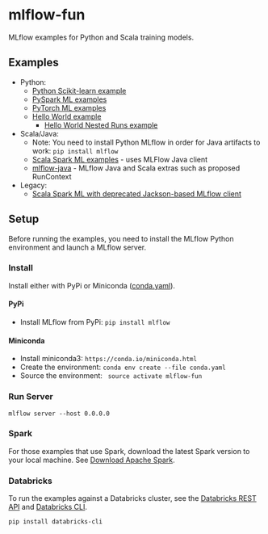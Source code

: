 # mlflow-fun

MLflow examples for Python and Scala training models.

## Examples
* Python:
  * [Python Scikit-learn example](examples/scikit-learn/wine-quality/README.md)
  * [PySpark ML examples](examples/pyspark/README.md)
  * [PyTorch ML examples](examples/pytorch/README.md)
  * [Hello World example](examples/hello_world)
    * [Hello World Nested Runs example](examples/hello_world_nested_runs)
* Scala/Java:
  * Note: You need to install Python MLflow in order for Java artifacts to work: `pip install mlflow`
  * [Scala Spark ML examples](examples/spark-scala/README.md) - uses MLFlow Java client
  * [mlflow-java](mlflow-java/README.md) - MLflow Java and Scala extras such as proposed RunContext
* Legacy:
  * [Scala Spark ML with deprecated Jackson-based MLflow client](examples/spark-scala-jackson/README.md)


## Setup

Before running the examples, you need to install the MLflow Python environment and launch a MLflow server.

### Install 

Install either with PyPi or Miniconda ([conda.yaml](conda.yaml)).

#### PyPi

* Install MLflow from PyPi: ``pip install mlflow``

#### Miniconda


* Install miniconda3: ``https://conda.io/miniconda.html``
* Create the environment: ``conda env create --file conda.yaml``
* Source the environment: `` source activate mlflow-fun``

### Run Server

```
mlflow server --host 0.0.0.0 
```

### Spark

For those examples that use Spark, download the latest Spark version to your local machine. See [Download Apache Spark](https://spark.apache.org/downloads.html).

### Databricks

To run the examples against a Databricks cluster, see the 
[Databricks REST API](https://docs.databricks.com/api/latest/index.html) and 
[Databricks CLI](https://docs.databricks.com/user-guide/dev-tools/databricks-cli.html).
```
pip install databricks-cli 
```
